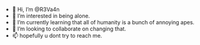 - 👋 Hi, I’m @R3Va4n
- 👀 I’m interested in being alone.
- 🌱 I’m currently learning that all of humanity is a bunch of annoying apes.
- 💞️ I’m looking to collaborate on changing that.
- 📫 hopefully u dont try to reach me.

<!---
R3Va4n/R3Va4n is a ✨ special ✨ repository because its `README.md` (this file) appears on your GitHub profile.
You can click the Preview link to take a look at your changes.
--->
